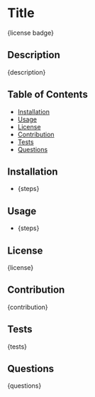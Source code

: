 # Title

{license badge}

## Description

{description}

## Table of Contents

- [Installation](#installation)
- [Usage](#usage)
- [License](#license)
- [Contribution](#contribution)
- [Tests](#tests)
- [Questions](#questions)

## Installation
- {steps}

## Usage
- {steps}

## License
{license}

## Contribution
{contribution}

## Tests
{tests}

## Questions
{questions}